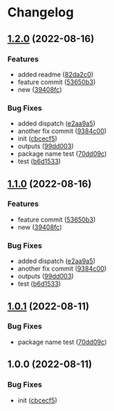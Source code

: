 # Changelog

## [1.2.0](https://github.com/kikyomits/release-please/compare/v1.1.0...v1.2.0) (2022-08-16)


### Features

* added readme ([82da2c0](https://github.com/kikyomits/release-please/commit/82da2c0e0cbd62a03b2af27cdf74b5684cb10450))
* feature commit ([53650b3](https://github.com/kikyomits/release-please/commit/53650b39f134129bcfedf89c74f8960dc9831277))
* new ([39408fc](https://github.com/kikyomits/release-please/commit/39408fc8f455b68469d1dd89a29b2af4490458a6))


### Bug Fixes

* added dispatch ([e2aa9a5](https://github.com/kikyomits/release-please/commit/e2aa9a534eb4cd0d145b06d52272a22d2c8e2f2e))
* another fix commit ([9384c00](https://github.com/kikyomits/release-please/commit/9384c0048112efb28cd7c15bc211730f74a16a3f))
* init ([cbcecf5](https://github.com/kikyomits/release-please/commit/cbcecf5b57527241a090b39f52737e5dba5911ce))
* outputs ([99dd003](https://github.com/kikyomits/release-please/commit/99dd0032fdbe69de549d041e859194c78b5f8b45))
* package name test ([70dd09c](https://github.com/kikyomits/release-please/commit/70dd09c296630e72bd04d7423cc1ef728ed125e1))
* test ([b6d1533](https://github.com/kikyomits/release-please/commit/b6d15339e9e753153d7c32b636af5c9cc822d166))

## [1.1.0](https://github.com/kikyomits/release-please/compare/v1.0.1...v1.1.0) (2022-08-16)


### Features

* feature commit ([53650b3](https://github.com/kikyomits/release-please/commit/53650b39f134129bcfedf89c74f8960dc9831277))
* new ([39408fc](https://github.com/kikyomits/release-please/commit/39408fc8f455b68469d1dd89a29b2af4490458a6))


### Bug Fixes

* added dispatch ([e2aa9a5](https://github.com/kikyomits/release-please/commit/e2aa9a534eb4cd0d145b06d52272a22d2c8e2f2e))
* another fix commit ([9384c00](https://github.com/kikyomits/release-please/commit/9384c0048112efb28cd7c15bc211730f74a16a3f))
* outputs ([99dd003](https://github.com/kikyomits/release-please/commit/99dd0032fdbe69de549d041e859194c78b5f8b45))
* test ([b6d1533](https://github.com/kikyomits/release-please/commit/b6d15339e9e753153d7c32b636af5c9cc822d166))

## [1.0.1](https://github.com/kikyomits/release-please/compare/v1.0.0...v1.0.1) (2022-08-11)


### Bug Fixes

* package name test ([70dd09c](https://github.com/kikyomits/release-please/commit/70dd09c296630e72bd04d7423cc1ef728ed125e1))

## 1.0.0 (2022-08-11)


### Bug Fixes

* init ([cbcecf5](https://github.com/kikyomits/release-please/commit/cbcecf5b57527241a090b39f52737e5dba5911ce))
